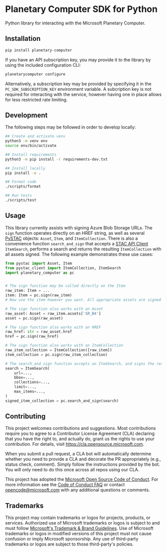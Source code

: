 # Planetary Computer SDK for Python

Python library for interacting with the Microsoft Planetary Computer.

## Installation

```python
pip install planetary-computer
```

If you have an API subscription key, you may provide it to the library by using the included configuration CLI:

```bash
planetarycomputer configure
```

Alternatively, a subscription key may be provided by specifying it in the `PC_SDK_SUBSCRIPTION_KEY` environment variable. A subcription key is not required for interacting with the service, however having one in place allows for less restricted rate limiting.


## Development

The following steps may be followed in order to develop locally:

```bash
## Create and activate venv
python3 -m venv env
source env/bin/activate

## Install requirements
python3 -m pip install -r requirements-dev.txt

## Install locally
pip install -e .

## Format code
./scripts/format

## Run tests
./scripts/test
```


## Usage

This library currently assists with signing Azure Blob Storage URLs. The `sign` function operates directly on an HREF string, as well as several [PySTAC](https://github.com/stac-utils/pystac) objects: `Asset`, `Item`, and `ItemCollection`. There is also a convenience function `search_and_sign` that accepts a [STAC API Client](https://github.com/stac-utils/pystac-client) `ItemSearch`, performs a search and returns the resulting `ItemCollection` with all assets signed. The following example demonstrates these use cases:

```python
from pystac import Asset, Item
from pystac_client import ItemCollection, ItemSearch
import planetary_computer as pc


# The sign function may be called directly on the Item
raw_item: Item = ...
item: Item = pc.sign(raw_item)
# Now use the item however you want. All appropriate assets are signed for read access.

# The sign function also works with an Asset
raw_asset: Asset = raw_item.assets['SR_B4']
asset = pc.sign(raw_asset)

# The sign function also works with an HREF
raw_href: str = raw_asset.href
href = pc.sign(raw_href)

# The sign function also works with an ItemCollection
raw_item_collection = ItemCollection([raw_item])
item_collection = pc.sign(raw_item_collection)

# The search_and_sign function accepts an ItemSearch, and signs the resulting ItemCollection
search = ItemSearch(
    url=...,
    bbox=...,
    collections=...,
    limit=...,
    max_items=...,
)
signed_item_collection = pc.search_and_sign(search)
```


## Contributing

This project welcomes contributions and suggestions.  Most contributions require you to agree to a
Contributor License Agreement (CLA) declaring that you have the right to, and actually do, grant us
the rights to use your contribution. For details, visit https://cla.opensource.microsoft.com.

When you submit a pull request, a CLA bot will automatically determine whether you need to provide
a CLA and decorate the PR appropriately (e.g., status check, comment). Simply follow the instructions
provided by the bot. You will only need to do this once across all repos using our CLA.

This project has adopted the [Microsoft Open Source Code of Conduct](https://opensource.microsoft.com/codeofconduct/).
For more information see the [Code of Conduct FAQ](https://opensource.microsoft.com/codeofconduct/faq/) or
contact [opencode@microsoft.com](mailto:opencode@microsoft.com) with any additional questions or comments.

## Trademarks

This project may contain trademarks or logos for projects, products, or services. Authorized use of Microsoft
trademarks or logos is subject to and must follow
[Microsoft's Trademark & Brand Guidelines](https://www.microsoft.com/en-us/legal/intellectualproperty/trademarks/usage/general).
Use of Microsoft trademarks or logos in modified versions of this project must not cause confusion or imply Microsoft sponsorship.
Any use of third-party trademarks or logos are subject to those third-party's policies.
